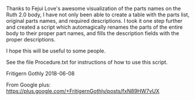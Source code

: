 Thanks to Fejui Love's awesome visualization of the parts names on the Ruth 2.0 body, I have not only been able to create a table with the parts list, original parts names, and required descriptions.
I took it one step further and created a script which automagically renames the parts of the entire body to their proper part names, and fills the description fields with the proper descriptions.

I hope this will be useful to some people.

See the file Procedure.txt for instructions of how to use this script.



Fritigern Gothly
2018-06-08

From Google plus:
https://plus.google.com/+FritigernGothly/posts/fxN89HW7vUX
